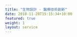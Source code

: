 ```yaml
---
title: "生物設計 - 醫療技術創新"
date: 2018-11-28T15:15:34+10:00
featured: true
weight: 1
layout: service
---
```

